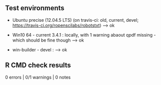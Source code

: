 ## Test environments

- Ubuntu precise (12.04.5 LTS) (on travis-ci: old, current, devel; https://travis-ci.org/ropenscilabs/robotstxt) --> ok

- Win10 64 - current 3.4.1 : locally, with 1 warning abaout qpdf missing - which should be fine though --> ok

- win-builder - devel : --> ok


## R CMD check results

0 errors | 0/1 warnings | 0 notes






